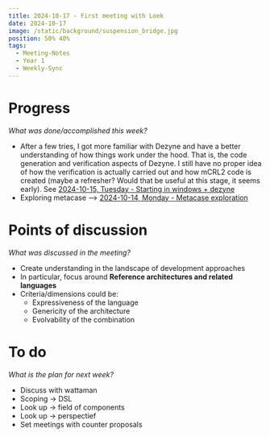 ```yaml
---
title: 2024-10-17 - First meeting with Loek
date: 2024-10-17
image: /static/background/suspension_bridge.jpg
position: 50% 40%
tags:
  - Meeting-Notes
  - Year 1
  - Weekly-Sync
---
```


# Progress

_What was done/accomplished this week?_

- After a few tries, I got more familiar with Dezyne and have a better understanding of how things work under the hood. That is, the code generation and verification aspects of Dezyne. I still have no proper idea of how the verification is actually carried out and how mCRL2 code is created (maybe a refresher? Would that be useful at this stage, it seems early). See [2024-10-15, Tuesday - Starting in windows + dezyne](https://www.notion.so/2024-10-15-Tuesday-Starting-in-windows-dezyne-126457901fda802bb06ce95d51dcde82?pvs=21)
- Exploring metacase --> [2024-10-14, Monday - Metacase exploration](https://www.notion.so/2024-10-14-Monday-Metacase-exploration-126457901fda80e58d3ef0bc5c648610?pvs=21)

# Points of discussion

_What was discussed in the meeting?_

- Create understanding in the landscape of development approaches
- In particular, focus around **Reference architectures and related languages​**
- Criteria/dimensions could be:​
    - Expressiveness of the language​
    - Genericity of the architecture​
    - Evolvability of the combination

# To do

_What is the plan for next week?_

- Discuss with wattaman
- Scoping -> DSL
- Look up -> field of components
- Look up -> perspectief
- Set meetings with counter proposals
